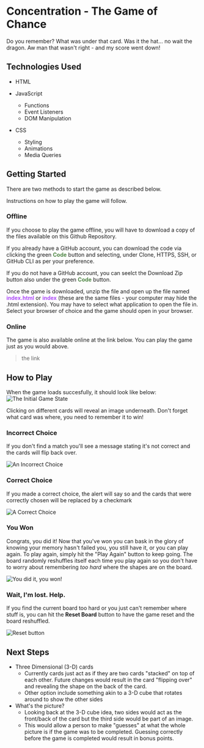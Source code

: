 # Concentration - The Game of Chance

Do you remember? What was under that card. Was it the hat... no wait the dragon. Aw man that wasn't right - and my score went down!

## Technologies Used

- HTML

- JavaScript

  - Functions
  - Event Listeners
  - DOM Manipulation

- CSS

  - Styling
  - Animations
  - Media Queries

## Getting Started

There are two methods to start the game as described below.

Instructions on how to play the game will follow.

### Offline

If you choose to play the game offline, you will have to download a copy of the files available on this Github Repository.

If you already have a GitHub account, you can download the code via clicking the green <span style="color:rgb(80,135,70)">**Code**</span> button and selecting, under Clone, HTTPS, SSH, or GitHub CLI as per your preference.

If you do not have a GitHub account, you can seelct the Download Zip button also under the green <span style="color:rgb(80,135,70)">**Code**</span> button.

Once the game is downloaded, unzip the file and open up the file named <span style="color:#af4ef9">**index.html**</span> or <span style="color:#af4ef9">**index**</span> (these are the same files - your computer may hide the .html extension). You may have to select what application to open the file in. Select your browser of choice and the game should open in your browser.

### Online

The game is also available online at the link below. You can play the game just as you would above.

> the link

## How to Play

When the game loads succesfully, it should look like below:
![The Initial Game State](/assets/images/initial_game_state.png)

Clicking on different cards will reveal an image underneath. Don't forget what card was where, you need to remember it to win!

### Incorrect Choice

If you don't find a match you'll see a message stating it's not correct and the cards will flip back over.

![An Incorrect Choice](/assets/images/incorrect_choice.png)

### Correct Choice

If you made a correct choice, the alert will say so and the cards that were correctly chosen will be replaced by a checkmark

![A Correct Choice](/assets/images//correct_choice.png)

### You Won

Congrats, you did it! Now that you've won you can bask in the glory of knowing your memory hasn't failed you, you still have it, or you can play again. To play again, simply hit the "Play Again" button to keep going. The board randomly reshuffles itself each time you play again so you don't have to worry about remembering _too hard_ where the shapes are on the board.

![You did it, you won!](/assets/images/won_game.png)

### Wait, I'm lost. Help.

If you find the current board too hard or you just can't remember where stuff is, you can hit the **Reset Board** button to have the game reset and the board reshuffled.

![Reset button](/assets/images/reset_button.png)

## Next Steps

- Three Dimensional (3-D) cards
  - Currently cards just act as if they are two cards "stacked" on top of each other. Future changes would result in the card "flipping over" and revealing the shape on the back of the card.
  - Other option include something akin to a 3-D cube that rotates around to show the other sides
- What's the picture?
  - Looking back at the 3-D cube idea, two sides would act as the front/back of the card but the third side would be part of an image.
  - This would allow a person to make "guesses" at what the whole picture is if the game was to be completed. Guessing correctly before the game is completed would result in bonus points.
